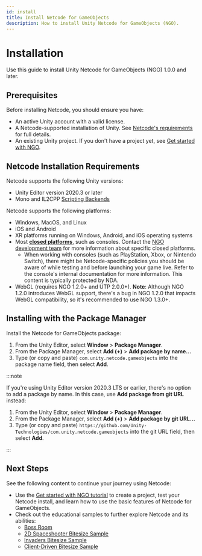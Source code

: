 ```yaml
---
id: install
title: Install Netcode for GameObjects
description: How to install Unity Netcode for GameObjects (NGO). 
---
```


# Installation

Use this guide to install Unity Netcode for GameObjects (NGO) 1.0.0 and later.

## Prerequisites

Before installing Netcode, you should ensure you have:

* An active Unity account with a valid license.
* A Netcode-supported installation of Unity. See [Netcode's requirements](#netcode-installation-requirements) for full details.
* An existing Unity project. If you don't have a project yet, see [Get started with NGO](../tutorials/get-started-with-ngo.md).

## Netcode Installation Requirements

Netcode supports the following Unity versions:


* Unity Editor version 2020.3 or later
* Mono and IL2CPP [Scripting Backends](https://docs.unity3d.com/Manual/scripting-backends.html)


Netcode supports the following platforms:

* Windows, MacOS, and Linux
* iOS and Android
* XR platforms running on Windows, Android, and iOS operating systems
* Most [**closed platforms**](https://unity.com/platform-installation), such as consoles. Contact the [NGO development team](https://discord.com/channels/449263083769036810/563033158480691211) for more information about specific closed platforms.
  * When working with consoles (such as PlayStation, Xbox, or Nintendo Switch), there might be Netcode-specific policies you should be aware of while testing and before launching your game live. Refer to the console's internal documentation for more information. This content is typically protected by NDA.
* WebGL (requires NGO 1.2.0+ and UTP 2.0.0+). **Note**: Although NGO 1.2.0 introduces WebGL support, there's a bug in NGO 1.2.0 that impacts WebGL compatibility, so it's recommended to use NGO 1.3.0+.

## Installing with the Package Manager

Install the Netcode for GameObjects package:

1. From the Unity Editor, select **Window** > **Package Manager**.
2. From the Package Manager, select **Add (+)** > **Add package by name…**
3. Type (or copy and paste) `com.unity.netcode.gameobjects` into the package name field, then select **Add**.

:::note

If you're using Unity Editor version 2020.3 LTS or earlier, there's no option to add a package by name. In this case, use **Add package from git URL** instead:

1. From the Unity Editor, select **Window** > **Package Manager**.
2. From the Package Manager, select **Add (+)** > **Add package by git URL…**
3. Type (or copy and paste) `https://github.com/Unity-Technologies/com.unity.netcode.gameobjects` into the git URL field, then select **Add**.

:::

## Next Steps

See the following content to continue your journey using Netcode:

* Use the [Get started with NGO tutorial](../tutorials/get-started-with-ngo.md) to create a project, test your Netcode install, and learn how to use the basic features of Netcode for GameObjects.
* Check out the educational samples to further explore Netcode and its abilities:
  * [Boss Room](../learn/bossroom/getting-started-boss-room.md)
  * [2D Spaceshooter Bitesize Sample](../learn/bitesize/bitesize-spaceshooter.md)
  * [Invaders Bitesize Sample](../learn/bitesize/bitesize-invaders.md)
  * [Client-Driven Bitesize Sample](../learn/bitesize/bitesize-clientdriven.md)
